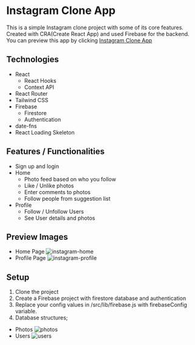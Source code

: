 # Instagram Clone App

This is a simple Instagram clone project with some of its core features. Created with CRA(Create React App) and used Firebase for the backend.
You can preview this app by clicking [Instagram Clone App](https://instagram-clone-xi-seven.vercel.app)

## Technologies

- React
  - React Hooks
  - Context API
- React Router
- Tailwind CSS
- Firebase
  - Firestore
  - Authentication
- date-fns
- React Loading Skeleton

## Features / Functionalities

- Sign up and login
- Home
  - Photo feed based on who you follow
  - Like / Unlike photos
  - Enter comments to photos
  - Follow people from suggestion list
- Profile
  - Follow / Unfollow Users
  - See User details and photos

## Preview Images

- Home Page
![instagram-home](https://user-images.githubusercontent.com/48242223/160870129-ed22f893-629f-452b-865e-05cd4479a89f.png)
- Profile Page
![instagram-profile](https://user-images.githubusercontent.com/48242223/160870210-1dffdef9-d3d6-4c65-bc7c-45b4c84fba9e.png)



## Setup

1. Clone the project
2. Create a Firebase project with firestore database and authentication
3. Replace your config values in /src/lib/firebase.js with firebaseConfig variable.
4. Database structures;
  - Photos
  ![photos](https://user-images.githubusercontent.com/48242223/160868918-3125446d-5dc8-4f64-b280-d7ab37a86946.png)
  - Users
  ![users](https://user-images.githubusercontent.com/48242223/160869131-393bf793-b396-460a-bc74-37f449cf7bc3.png)

